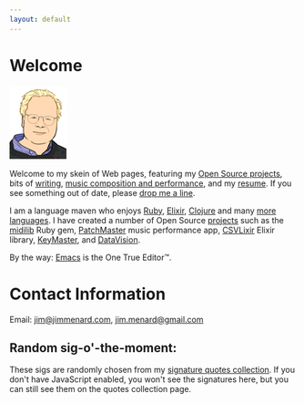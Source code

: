 ```yaml
---
layout: default
---
```


# Welcome

<img
  src="images/jim_128.png"
  class="texthead"
  alt="Portrait by Nitrozac of Geek Culture/The Joy of Tech"
  title="Me, as rendered by Nitrozac of Geek Culture/The Joy of Tech"
/>

Welcome to my skein of Web pages, featuring my
[Open Source projects](/projects/), bits of [writing](/writing),
[music composition and performance](music.html), and my
[resume](Jim_Menard_resume.html). If you see something out of date, please
[drop me a line](mailto:jim@jimmenard.com).

I am a language maven who enjoys [Ruby](http://www.ruby-lang.org/en/),
[Elixir](http://elixir-lang.org/), [Clojure](http://clojure.org/) and many
[more languages](/Jim_Menard_resume.html#technical-skills). I have created a
number of Open Source [projects](/projects/) such as the
[midilib](https://github.com/jimm/midilib) Ruby gem,
[PatchMaster](http://patchmaster.org/) music performance app,
[CSVLixir](https://github.com/jimm/csvlixir) Elixir library,
[KeyMaster](http://jimm.github.io/keymaster/), and
[DataVision](http://datavision.sourceforge.net).

By the way: [Emacs](/emacs_tips.html) is the One True Editor&trade;.

# Contact Information

Email:
[jim@jimmenard.com](mailto:jim@jimmenard.com),
[jim.menard@gmail.com](mailto:jim.menard@gmail.com)


## Random sig-o'-the-moment:

These sigs are randomly chosen from my
[signature quotes collection](sigs.html). If you don't have JavaScript
enabled, you won't see the signatures here, but you can still see them on
the quotes collection page.

<div id='randsig'>
</div>

<script type="text/javascript" src="/js/ajax.js"></script>
<script language="JavaScript" type="text/javascript">
  <!--
      function gensig() { getAndReplace('/random_sig.cgi', 'randsig'); }
      window.onload = function() { gensig(); }
  // -->
</script>
